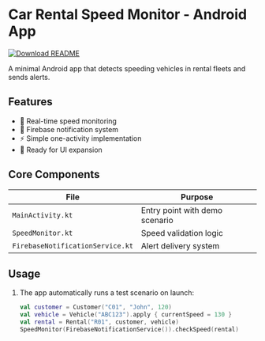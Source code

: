 # Car Rental Speed Monitor - Android App

[![Download README](https://img.shields.io/badge/Download-README.md-blue?style=flat-square)](https://raw.githubusercontent.com/kangkanjr/CarRental/master/README.md)

A minimal Android app that detects speeding vehicles in rental fleets and sends alerts.

## Features
- 🚗 Real-time speed monitoring
- 🔔 Firebase notification system
- ⚡ Simple one-activity implementation
- 📱 Ready for UI expansion

## Core Components
| File | Purpose |
|------|---------|
| `MainActivity.kt` | Entry point with demo scenario |
| `SpeedMonitor.kt` | Speed validation logic |
| `FirebaseNotificationService.kt` | Alert delivery system |

## Usage
1. The app automatically runs a test scenario on launch:
   ```kotlin
   val customer = Customer("C01", "John", 120)
   val vehicle = Vehicle("ABC123").apply { currentSpeed = 130 }
   val rental = Rental("R01", customer, vehicle)
   SpeedMonitor(FirebaseNotificationService()).checkSpeed(rental)
